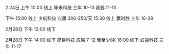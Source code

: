 2.24日
上午
10:00 线上 啄米科技 三年 10-13 我要:11-13

下午
15:00 线上 夕航科技 应届 200-250/天
15:30 线上 赢时胜    三年 16-28

2月28日
下午
13:00 线下 

2月28日
下午
14:00 线下 简巨科技 应届 7-12 我至少8K
16:00 线下 虹晟科技 三年 11-17 
